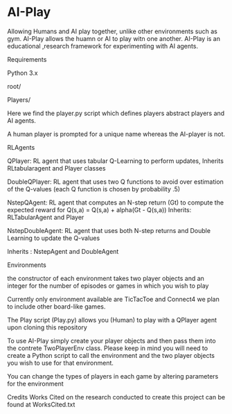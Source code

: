 # AI-Play

Allowing Humans and AI play together, unlike other environments such as gym. AI-Play allows the huamn or AI to play witn one another. AI-Play is an educational ,research framework for experimenting with AI agents. 

Requirements

Python 3.x

root/

Players/ 
 
 Here we find the player.py script which defines players abstract players and AI agents. 
 
 A human player is prompted for a unique name whereas the AI-player is not.
 
 RLAgents
 
 QPlayer: RL agent that uses tabular Q-Learning to perform updates, Inherits RLtabularagent and Player classes
 
 DoubleQPlayer: RL agent that uses two Q functions to avoid over estimation of the Q-values (each Q function is chosen by probability .5)
 
 NstepQAgent: RL agent that computes an N-step return (Gt) to compute the expected reward for Q(s,a) = Q(s,a) + alpha(Gt - Q(s,a))
 Inherits: RLTabularAgent and Player
 
 
 NstepDoubleAgent: RL agent that uses both N-step returns and Double Learning to update the Q-values 
 
 Inherits : NstepAgent and DoubleAgent
 
 
 Environments
 
 the constructor of each environment takes two player objects and an integer for the number of episodes or games in which you wish to play
 
 Currently  only  environment available are TicTacToe and Connect4 we plan to include other board-like games.


 The Play script (Play.py) allows you (Human) to play with a QPlayer agent upon cloning this repository

 To use AI-Play simply create your player objects and then pass them into the contrete TwoPlayerEnv class. Please keep in mind you will need to create a Python script to call the environment and the two player objects you wish to use for that environment.

  You can change the types of players in each game by altering parameters for the environment

Credits
Works Cited on the research conducted to create this project can be found at WorksCited.txt
